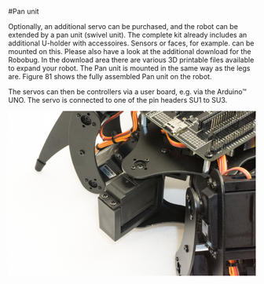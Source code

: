 #Pan unit

Optionally, an additional servo can be purchased, and the robot can be extended by a pan unit (swivel unit). The complete kit already includes an additional U-holder with accessoires. Sensors or faces, for example. can be mounted on this. Please also have a look at the additional download for the Robobug. In the download area there are various 3D printable files available to expand your robot. The Pan unit is mounted in the same way as the legs are. Figure 81 shows the fully assembled Pan unit on the robot.

The servos can then be controllers via a user board, e.g. via the Arduino&trade; UNO. The servo is connected to one of the pin headers SU1 to SU3.

![Figure 83](../../images/robobug-hexapod/Abb_83.png)

